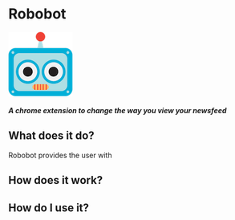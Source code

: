 # Robobot
![](/extension/icons/icon128.png)<br><br>
_**A chrome extension to change the way you view your newsfeed**_
## What does it do?
Robobot provides the user with 
## How does it work?
## How do I use it?
